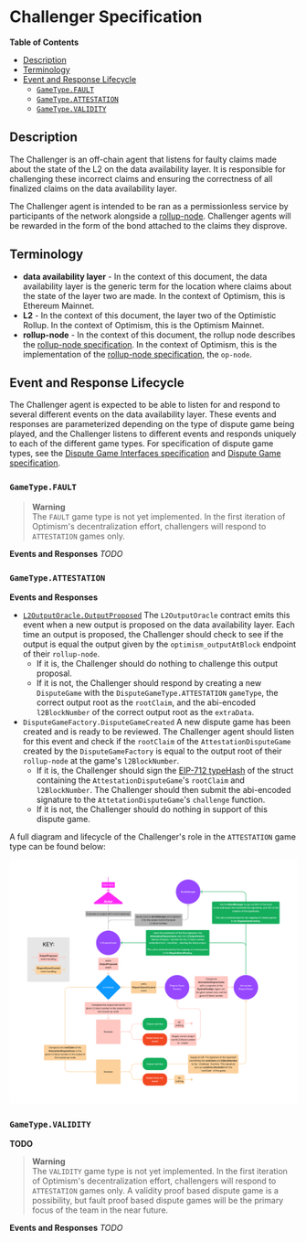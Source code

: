 # Challenger Specification

<!-- START doctoc generated TOC please keep comment here to allow auto update -->
<!-- DON'T EDIT THIS SECTION, INSTEAD RE-RUN doctoc TO UPDATE -->
**Table of Contents**

- [Description](#description)
- [Terminology](#terminology)
- [Event and Response Lifecycle](#event-and-response-lifecycle)
  - [`GameType.FAULT`](#gametypefault)
  - [`GameType.ATTESTATION`](#gametypeattestation)
  - [`GameType.VALIDITY`](#gametypevalidity)

<!-- END doctoc generated TOC please keep comment here to allow auto update -->

## Description

The Challenger is an off-chain agent that listens for faulty claims made about the state of
the L2 on the data availability layer. It is responsible for challenging these incorrect claims
and ensuring the correctness of all finalized claims on the data availability layer.

The Challenger agent is intended to be ran as a permissionless service by participants of the network
alongside a [rollup-node](./rollup-node.md). Challenger agents will be rewarded in the form of the
bond attached to the claims they disprove.

## Terminology

- **data availability layer** - In the context of this document, the data availability layer is the
  generic term for the location where claims about the state of the layer two are made. In the context
  of Optimism, this is Ethereum Mainnet.
- **L2** - In the context of this document, the layer two of the Optimistic Rollup. In the context
  of Optimism, this is the Optimism Mainnet.
- **rollup-node** - In the context of this document, the rollup node describes the
  [rollup-node specification](./rollup-node.md). In the context of Optimism, this is the implementation
  of the [rollup-node specification](./rollup-node.md), the `op-node`.

## Event and Response Lifecycle

The Challenger agent is expected to be able to listen for and respond to several different events
on the data availability layer. These events and responses are parameterized depending on the type
of dispute game being played, and the Challenger listens to different events and responds uniquely
to each of the different game types. For specification of dispute game types, see the
[Dispute Game Interfaces specification](./dispute-game-interfaces.md) and
[Dispute Game specification](./dispute-game.md).

### `GameType.FAULT`

> **Warning**  
> The `FAULT` game type is not yet implemented. In the first iteration of Optimism's decentralization effort,
> challengers will respond to `ATTESTATION` games only.

**Events and Responses**
*TODO*

### `GameType.ATTESTATION`

**Events and Responses**

- [`L2OutputOracle.OutputProposed`](../packages/contracts-bedrock/contracts/L1/L2OutputOracle.sol#L57-70)
  The `L2OutputOracle` contract emits this event when a new output is proposed on the data availability
  layer. Each time an output is proposed, the Challenger should check to see if the output is equal
  the output given by the `optimism_outputAtBlock` endpoint of their `rollup-node`.
  - If it is, the Challenger should do nothing to challenge this output proposal.
  - If it is not, the Challenger should respond by creating a new `DisputeGame` with the
    `DisputeGameType.ATTESTATION` `gameType`, the correct output root as the `rootClaim`, and the abi-encoded
    `l2BlockNumber` of the correct output root as the `extraData`.
- `DisputeGameFactory.DisputeGameCreated` A new dispute game has been created and is ready to be reviewed. The
  Challenger agent should listen for this event and check if the `rootClaim` of the `AttestationDisputeGame`
  created by the `DisputeGameFactory` is equal to the output root of their `rollup-node` at the game's `l2BlockNumber`.
  - If it is, the Challenger should sign the [EIP-712 typeHash](./dispute-game.md) of the struct containing the
    `AttestationDisputeGame`'s `rootClaim` and `l2BlockNumber`. The Challenger should then submit the abi-encoded
    signature to the `AttetationDisputeGame`'s `challenge` function.
  - If it is not, the Challenger should do nothing in support of this dispute game.

A full diagram and lifecycle of the Challenger's role in the `ATTESTATION` game type can be found below:

![Attestation Diagram](./assets/challenger_attestation.png)

### `GameType.VALIDITY`

**TODO**

> **Warning**  
> The `VALIDITY` game type is not yet implemented. In the first iteration of Optimism's decentralization effort,
> challengers will respond to `ATTESTATION` games only. A validity proof based dispute game is a possibility,
> but fault proof based dispute games will be the primary focus of the team in the near future.

**Events and Responses**
*TODO*

